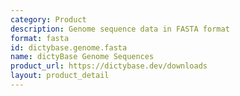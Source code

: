 ```yaml
---
category: Product
description: Genome sequence data in FASTA format
format: fasta
id: dictybase.genome.fasta
name: dictyBase Genome Sequences
product_url: https://dictybase.dev/downloads
layout: product_detail
---
```

